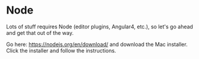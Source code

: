 # Node

  Lots of stuff requires Node (editor plugins, Angular4, etc.), so let's go ahead and get that out of the way.

  Go here: <https://nodejs.org/en/download/> and download the Mac installer. Click the installer and follow the instructions.
